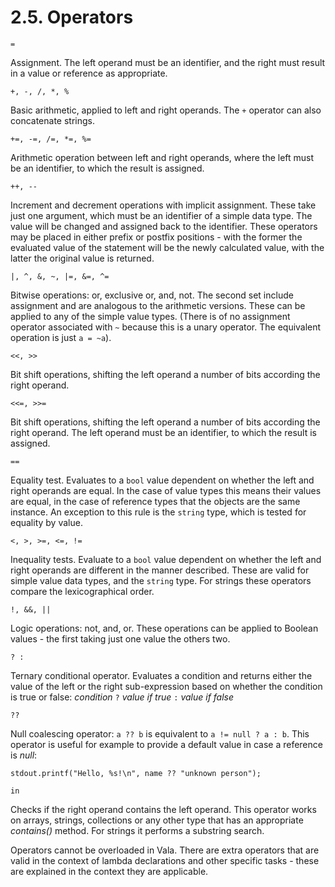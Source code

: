 # 2.5. Operators

```vala
=
```

Assignment. The left operand must be an identifier, and the right must
result in a value or reference as appropriate.

```vala
+, -, /, *, %
```

Basic arithmetic, applied to left and right operands. The `+` operator
can also concatenate strings.

```vala
+=, -=, /=, *=, %=
```

Arithmetic operation between left and right operands, where the left
must be an identifier, to which the result is assigned.

```vala
++, --
```

Increment and decrement operations with implicit assignment. These take
just one argument, which must be an identifier of a simple data type.
The value will be changed and assigned back to the identifier. These
operators may be placed in either prefix or postfix positions - with the
former the evaluated value of the statement will be the newly calculated
value, with the latter the original value is returned.

```vala
|, ^, &, ~, |=, &=, ^=
```

Bitwise operations: or, exclusive or, and, not. The second set include
assignment and are analogous to the arithmetic versions. These can be
applied to any of the simple value types. (There is of no assignment
operator associated with `~` because this is a unary operator. The
equivalent operation is just `a = ~a`).

```vala
<<, >>
```

Bit shift operations, shifting the left operand a number of bits
according the right operand.

```vala
<<=, >>=
```

Bit shift operations, shifting the left operand a number of bits
according the right operand. The left operand must be an identifier, to
which the result is assigned.

```vala
==
```

Equality test. Evaluates to a `bool` value dependent on whether the left
and right operands are equal. In the case of value types this means
their values are equal, in the case of reference types that the objects
are the same instance. An exception to this rule is the `string` type,
which is tested for equality by value.

```vala
<, >, >=, <=, !=
```

Inequality tests. Evaluate to a `bool` value dependent on whether the
left and right operands are different in the manner described. These are
valid for simple value data types, and the `string` type. For strings
these operators compare the lexicographical order.

```vala
!, &&, ||
```

Logic operations: not, and, or. These operations can be applied to
Boolean values - the first taking just one value the others two.

```vala
? :
```

Ternary conditional operator. Evaluates a condition and returns either
the value of the left or the right sub-expression based on whether the
condition is true or false: *condition* `?` *value if true* `:` *value
if false*

```vala
??
```

Null coalescing operator: `a ?? b` is equivalent to `a != null ? a : b`.
This operator is useful for example to provide a default value in case a
reference is *null*:

```vala
stdout.printf("Hello, %s!\n", name ?? "unknown person");
```

```vala
in
```

Checks if the right operand contains the left operand. This operator
works on arrays, strings, collections or any other type that has an
appropriate *contains()* method. For strings it performs a substring
search.

Operators cannot be overloaded in Vala. There are extra operators that
are valid in the context of lambda declarations and other specific
tasks - these are explained in the context they are applicable.
